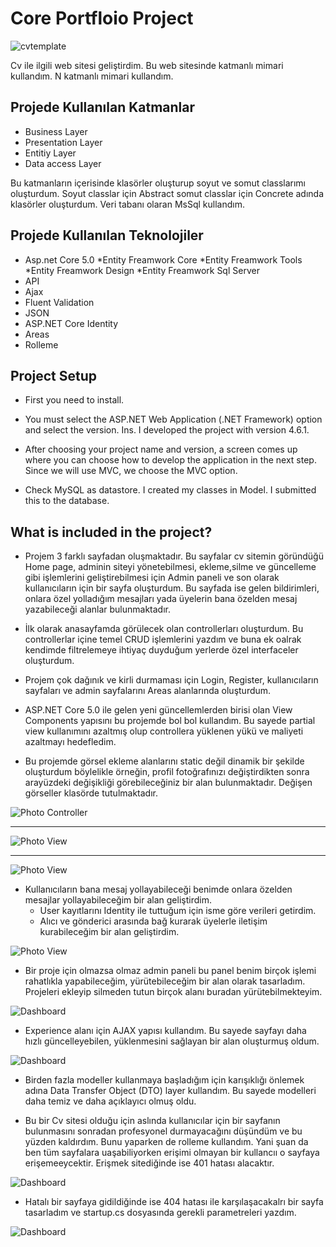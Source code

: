 # Core Portfloio Project

![cvtemplate](Core_Portfolio/wwwroot/CvTemplate/images/coreportfolio.gif)

Cv ile ilgili web sitesi geliştirdim. Bu web sitesinde katmanlı mimari kullandım. N katmanlı mimari kullandım.

## Projede Kullanılan Katmanlar

* Business Layer
* Presentation Layer 
* Entitiy Layer
* Data access Layer

Bu katmanların içerisinde klasörler oluşturup soyut ve somut classlarımı oluşturdum. Soyut classlar için Abstract somut classlar için Concrete adında klasörler oluşturdum.
Veri tabanı olaran MsSql kullandım.

## Projede Kullanılan Teknolojiler

* Asp.net Core 5.0
*Entity Freamwork Core
*Entity Freamwork Tools
*Entity Freamwork Design
*Entity Freamwork Sql Server
* API
* Ajax
* Fluent Validation
* JSON
* ASP.NET Core Identity
* Areas
* Rolleme

## Project Setup
* First you need to install.

* You must select the ASP.NET Web Application (.NET Framework) option and select the version. Ins. I developed the project with version 4.6.1.

* After choosing your project name and version, a screen comes up where you can choose how to develop the application in the next step. Since we will use MVC, we choose the MVC option.

* Check MySQL as datastore. I created my classes in Model. I submitted this to the database.

## What is included in the project?

* Projem 3 farklı sayfadan oluşmaktadır. Bu sayfalar cv sitemin göründüğü Home page, adminin siteyi yönetebilmesi, ekleme,silme ve güncelleme gibi işlemlerini geliştirebilmesi için Admin paneli ve son olarak kullanıcıların için bir sayfa oluşturdum. Bu sayfada ise gelen bildirimleri, onlara özel yolladığım mesajları yada üyelerin bana özelden mesaj yazabileceği alanlar bulunmaktadır.

* İlk olarak anasayfamda görülecek olan controllerları oluşturdum. Bu controllerlar içine temel CRUD işlemlerini yazdım ve buna ek oalrak kendimde filtrelemeye ihtiyaç duyduğum yerlerde özel interfaceler oluşturdum.

* Projem çok dağınık ve kirli durmaması için Login, Register, kullanıcıların sayfaları ve admin sayfalarını Areas alanlarında oluşturdum.

* ASP.NET Core 5.0 ile gelen yeni güncellemlerden birisi olan View Components yapısını bu projemde bol bol kullandım. Bu sayede partial view kullanımını azaltmış olup controllera yüklenen yükü ve maliyeti azaltmayı hedefledim.

* Bu projemde görsel ekleme alanlarını static değil dinamik bir şekilde oluşturdum böylelikle örneğin, profil fotoğrafınızı değiştirdikten sonra arayüzdeki değişikliği görebileceğiniz bir alan bulunmaktadır. Değişen görseller klasörde tutulmaktadır.

![Photo Controller](Core_Portfolio/wwwroot/CvTemplate/images/photocontroller.PNG)

---

![Photo View](Core_Portfolio/wwwroot/CvTemplate/images/photoview.PNG)

---

![Photo View](Core_Portfolio/wwwroot/CvTemplate/images/photochanges.gif)


* Kullanıcıların bana mesaj yollayabileceği benimde  onlara özelden mesajlar yollayabileceğim bir alan geliştirdim. 
    - User kayıtlarını Identity ile tuttuğum için isme göre verileri getirdim.
    - Alıcı ve gönderici arasında bağ kurarak üyelerle iletişim kurabileceğim bir alan geliştirdim.

![Photo View](Core_Portfolio/wwwroot/CvTemplate/images/messagecontroller.gif)


* Bir proje için olmazsa olmaz admin paneli bu panel benim birçok işlemi rahatlıkla yapabileceğim, yürütebileceğim bir alan olarak tasarladım. Projeleri ekleyip silmeden tutun birçok alanı buradan yürütebilmekteyim.

![Dashboard](Core_Portfolio/wwwroot/CvTemplate/images/dashboard.gif)


* Experience alanı için AJAX yapısı kullandım. Bu sayede sayfayı daha hızlı güncelleyebilen, yüklenmesini sağlayan bir alan oluşturmuş oldum.

![Dashboard](Core_Portfolio/wwwroot/CvTemplate/images/ajax.gif)

* Birden fazla modeller kullanmaya başladığım için karışıklığı önlemek adına Data Transfer Object (DTO) layer kullandım. Bu sayede modelleri daha temiz ve daha açıklayıcı olmuş oldu. 

* Bu bir Cv sitesi olduğu için aslında kullanıcılar için bir sayfanın bulunmasını sonradan profesyonel durmayacağını düşündüm ve bu yüzden kaldırdım. Bunu yaparken de rolleme kullandım. Yani şuan da ben tüm sayfalara uaşabiliyorken erişimi olmayan bir kullancıı o sayfaya erişemeeycektir. Erişmek sitediğinde ise 401 hatası alacaktır.

![Dashboard](Core_Portfolio/wwwroot/CvTemplate/images/401error.PNG)

* Hatalı bir sayfaya gidildiğinde ise 404 hatası ile karşılaşacakalrı bir sayfa tasarladım ve startup.cs dosyasında gerekli parametreleri yazdım. 

![Dashboard](Core_Portfolio/wwwroot/CvTemplate/images/404error.PNG.PNG)
